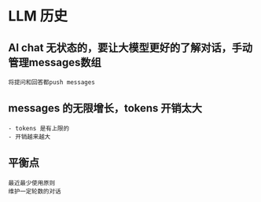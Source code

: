 # LLM 历史

## AI chat 无状态的，要让大模型更好的了解对话，手动管理messages数组
    将提问和回答都push messages

## messages 的无限增长，tokens 开销太大
    - tokens 是有上限的
    - 开销越来越大

## 平衡点

    最近最少使用原则
    维护一定轮数的对话